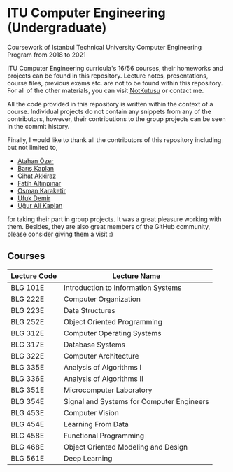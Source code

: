 
# ITU Computer Engineering (Undergraduate)
Coursework of Istanbul Technical University Computer Engineering Program from 2018 to 2021

ITU Computer Engineering curricula's 16/56 courses, their homeworks and projects can be found in this repository. Lecture notes, presentations, course files, previous exams etc. are not to be found within this repository. For all of the other materials, you can visit [NotKutusu](http://notkutusu.com/) or contact me.

All the code provided in this repository is written within the context of a course. Individual projects do not contain any snippets from any of the contributors, however, their contributions to the group projects can be seen in the commit history.

Finally, I would like to thank all the contributors of this repository including but not limited to,

- [Atahan Özer](https://github.com/TrubadurOsman)
- [Barış Kaplan](https://github.com/kaplanbar)
- [Cihat Akkiraz](https://github.com/cakkiraz)
- [Fatih Altınpınar](https://github.com/fatihaltinpinar)
- [Osman Karaketir](https://github.com/karaketir16)
- [Ufuk Demir](https://github.com/demiruf17)
- [Uğur Ali Kaplan](https://github.com/UgurKap)

for taking their part in group projects. It was a great pleasure working with them. Besides, they are also great members of the GitHub community, please consider giving them a visit :)


## Courses
| Lecture Code | Lecture Name |
|--|--|
| BLG 101E | Introduction to Information Systems |
| BLG 222E | Computer Organization |
| BLG 223E | Data Structures |
| BLG 252E | Object Oriented Programming |
| BLG 312E | Computer Operating Systems	|
| BLG 317E | Database Systems |
| BLG 322E | Computer Architecture |
| BLG 335E | Analysis of Algorithms I |
| BLG 336E | Analysis of Algorithms II |
| BLG 351E | Microcomputer Laboratory |
| BLG 354E | Signal and Systems for Computer Engineers |
| BLG 453E | Computer Vision |
| BLG 454E | Learning From Data |
| BLG 458E | Functional Programming |
| BLG 468E | Object Oriented Modeling and Design |
| BLG 561E | Deep Learning |

